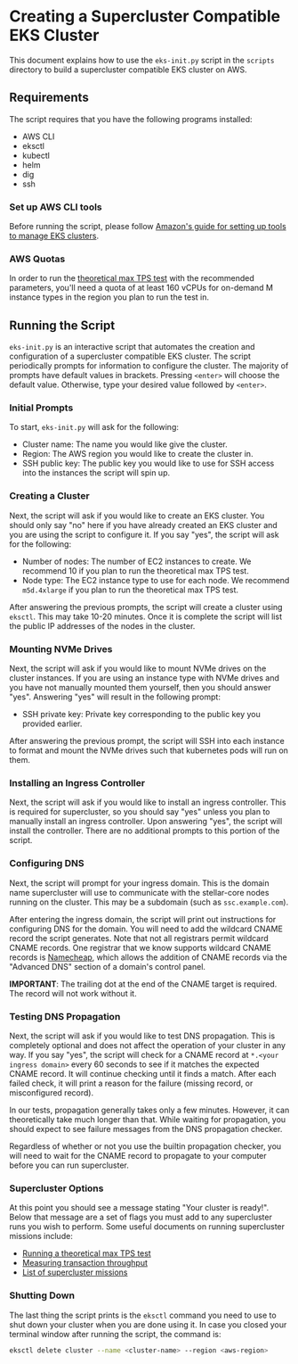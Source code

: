 # Creating a Supercluster Compatible EKS Cluster

This document explains how to use the `eks-init.py` script in the `scripts`
directory to build a supercluster compatible EKS cluster on AWS.

## Requirements

The script requires that you have the following programs installed:
* AWS CLI
* eksctl
* kubectl
* helm
* dig
* ssh

### Set up AWS CLI tools

Before running the script, please follow
[Amazon's guide for setting up tools to manage EKS clusters](https://docs.aws.amazon.com/eks/latest/userguide/setting-up.html).

### AWS Quotas

In order to run the [theoretical max TPS test](theoretical-max-tps.md) with the
recommended parameters, you'll need a quota of at least 160 vCPUs for on-demand
M instance types in the region you plan to run the test in.

## Running the Script

`eks-init.py` is an interactive script that automates the creation and
configuration of a supercluster compatible EKS cluster. The script periodically
prompts for information to configure the cluster. The majority of prompts have
default values in brackets. Pressing `<enter>` will choose the default value.
Otherwise, type your desired value followed by `<enter>`.

### Initial Prompts

To start, `eks-init.py` will ask for the following:

* Cluster name: The name you would like give the cluster.
* Region: The AWS region you would like to create the cluster in.
* SSH public key: The public key you would like to use for SSH access into the
  instances the script will spin up.

### Creating a Cluster

Next, the script will ask if you would like to create an EKS cluster.  You
should only say "no" here if you have already created an EKS cluster and you are
using the script to configure it.  If you say "yes", the script will ask for the
following:

* Number of nodes: The number of EC2 instances to create. We recommend 10 if you
  plan to run the theoretical max TPS test.
* Node type: The EC2 instance type to use for each node. We recommend
  `m5d.4xlarge` if you plan to run the theoretical max TPS test.

After answering the previous prompts, the script will create a cluster using
`eksctl`. This may take 10-20 minutes. Once it is complete the script will list
the public IP addresses of the nodes in the cluster.

### Mounting NVMe Drives

Next, the script will ask if you would like to mount NVMe drives on the cluster
instances. If you are using an instance type with NVMe drives and you have not
manually mounted them yourself, then you should answer "yes". Answering "yes"
will result in the following prompt:

* SSH private key: Private key corresponding to the public key you provided earlier.

After answering the previous prompt, the script will SSH into each instance to
format and mount the NVMe drives such that kubernetes pods will run on them.

### Installing an Ingress Controller

Next, the script will ask if you would like to install an ingress controller.
This is required for supercluster, so you should say "yes" unless you plan to
manually install an ingress controller. Upon answering "yes", the script will
install the controller. There are no additional prompts to this portion of the
script.

### Configuring DNS

Next, the script will prompt for your ingress domain. This is the domain name
supercluster will use to communicate with the stellar-core nodes running on the
cluster. This may be a subdomain (such as `ssc.example.com`).

After entering the ingress domain, the script will print out instructions for
configuring DNS for the domain. You will need to add the wildcard CNAME record
the script generates. Note that not all registrars permit wildcard CNAME
records. One registrar that we know supports wildcard CNAME records is
[Namecheap](https://www.namecheap.com/), which allows the addition of CNAME
records via the "Advanced DNS" section of a domain's control panel.

**IMPORTANT**: The trailing dot at the end of the CNAME target is required. The
record will not work without it.

### Testing DNS Propagation

Next, the script will ask if you would like to test DNS propagation. This is
completely optional and does not affect the operation of your cluster in any
way. If you say "yes", the script will check for a CNAME record at
`*.<your ingress domain>` every 60 seconds to see if it matches the expected
CNAME record. It will continue checking until it finds a match. After each
failed check, it will print a reason for the failure (missing record, or
misconfigured record).

In our tests, propagation generally takes only a few minutes. However, it can
theoretically take much longer than that. While waiting for propagation, you
should expect to see failure messages from the DNS propagation checker.

Regardless of whether or not you use the builtin propagation checker, you will
need to wait for the CNAME record to propagate to your computer before you can
run supercluster.

### Supercluster Options

At this point you should see a message stating "Your cluster is ready!". Below
that message are a set of flags you must add to any supercluster runs you wish
to perform. Some useful documents on running supercluster missions include:

* [Running a theoretical max TPS test](theoretical-max-tps.md)
* [Measuring transaction throughput](measuring-transaction-throughput.md)
* [List of supercluster missions](missions.md)

### Shutting Down

The last thing the script prints is the `eksctl` command you need to use to shut
down your cluster when you are done using it. In case you closed your terminal
window after running the script, the command is:

```bash
eksctl delete cluster --name <cluster-name> --region <aws-region>
```